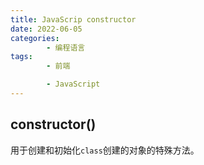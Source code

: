 ```yaml
---
title: JavaScrip constructor
date: 2022-06-05
categories:
        - 编程语言
tags:
        - 前端

        - JavaScript
---
```


## constructor()

用于创建和初始化`class`创建的对象的特殊方法。
